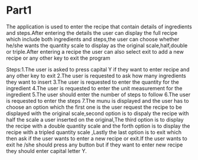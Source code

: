 # Part1
The application is used to enter the recipe that contain  details of ingredients and steps.After entering the details  the user can display the full recipe which include both ingredients and steps,the user can choose whether he/she wants the quantity scale to display as the original scale,half,double or triple.After entering a recipe the user can also select exit to add a new recipe or any other key to exit the program

Steps:1.The user is asked to press capital Y if they want to enter recipe and any other key to exit
      2.The user is requested to ask how many ingredients they want to insert
      3.The user is requested to enter the quantity for the ingredient
      4.The user is requested to enter the unit measurement for the ingredient
      5.The user should enter the number of steps to follow
      6.The user is requested to enter the steps
      7.The munu is displayed and the user has to choose an option which the first one is the user request the recipe to be displayed with the original scale,second option is to dispaly the recipe with half the scale a user inserted on the original,The third option is to display the recipe with a double quantity scale and the forth option is to display the recipe with a  tripled quantity scale ,Lastly the last option is to exit which then ask if the user wants to enter a new recipe or exit.If the user wants to exit he /she should press any button but if they want to enter new recipe they should enter capital letter Y.

